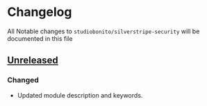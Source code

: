 # Changelog

All Notable changes to `studiobonito/silverstripe-security` will be documented in this file

## [Unreleased]
### Changed
- Updated module description and keywords.

[Unreleased]: https://github.com/studiobonito/silverstripe-security/compare/1.0.0...HEAD